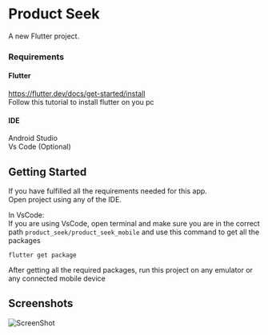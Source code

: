 # Product Seek

A new Flutter project.

### Requirements

#### Flutter 
https://flutter.dev/docs/get-started/install  
Follow this tutorial to install flutter on you pc

#### IDE
Android Studio  
Vs Code (Optional)

## Getting Started
If you have fulfilled all the requirements needed for this app.  
Open project using any of the IDE.

In VsCode:  
If you are using VsCode, open terminal and make sure you are in the correct path ```product_seek/product_seek_mobile``` and use this command to get all the packages  
``` 
flutter get package 
```

After getting all the required packages, run this project on any emulator or any connected mobile device

## Screenshots
![ScreenShot](/screenshots/screenshot_1.jpg)
